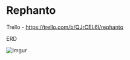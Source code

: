 Rephanto
========


Trello - https://trello.com/b/QJrCEL6l/rephanto

ERD

![Imgur](http://i.imgur.com/yuzEEZY.png?2)